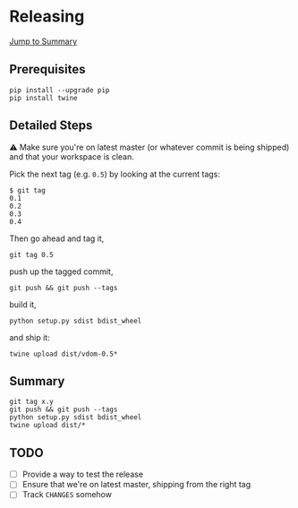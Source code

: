 # Releasing

[Jump to Summary](#summary)

## Prerequisites

```
pip install --upgrade pip
pip install twine
```

## Detailed Steps

:warning: Make sure you're on latest master (or whatever commit is being shipped) and that your workspace is clean. 

Pick the next tag (e.g. `0.5`) by looking at the current tags:

```
$ git tag
0.1
0.2
0.3
0.4
```

Then go ahead and tag it,

```
git tag 0.5
```

push up the tagged commit,

```
git push && git push --tags
```

build it,

```
python setup.py sdist bdist_wheel
```

and ship it:

```
twine upload dist/vdom-0.5*
```


## Summary

```
git tag x.y
git push && git push --tags
python setup.py sdist bdist_wheel
twine upload dist/*
```

## TODO

* [ ] Provide a way to test the release
* [ ] Ensure that we're on latest master, shipping from the right tag
* [ ] Track `CHANGES` somehow
